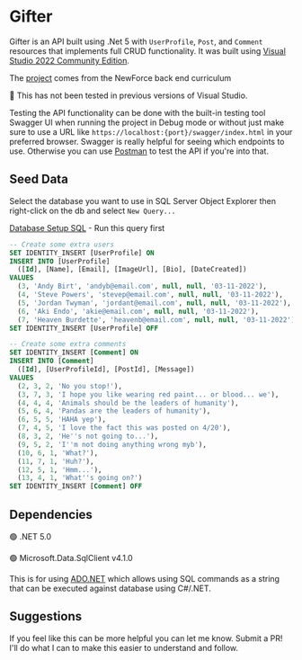 # Gifter

Gifter is an API built using .Net 5 with `UserProfile`, `Post`, and `Comment` resources that implements full CRUD functionality. 
It was built using [Visual Studio 2022 Community Edition](https://visualstudio.microsoft.com/vs/community/). 

The [project](https://github.com/NewForce-at-Mountwest/bangazon-inc/blob/master/book-3-web-api/chapters/GIFTER.md) comes from the NewForce back end curriculum

🔴 This has not been tested in previous versions of Visual Studio.

Testing the API functionality can be done with the built-in testing tool Swagger UI when running the project in Debug mode or without 
just make sure to use a URL like `https://localhost:{port}/swagger/index.html` in your preferred browser. Swagger is really helpful for seeing which endpoints to use.
Otherwise you can use [Postman](https://www.postman.com/downloads/) to test the API if you're into that.

## Seed Data

Select the database you want to use in SQL Server Object Explorer then right-click on the db and select `New Query...`

[Database Setup SQL](https://github.com/NewForce-at-Mountwest/bangazon-inc/blob/master/book-3-web-api/chapters/sql/Gifter.sql) - Run this query first

```sql
-- Create some extra users
SET IDENTITY_INSERT [UserProfile] ON
INSERT INTO [UserProfile]
  ([Id], [Name], [Email], [ImageUrl], [Bio], [DateCreated])
VALUES 
  (3, 'Andy Birt', 'andyb@email.com', null, null, '03-11-2022'),
  (4, 'Steve Powers', 'stevep@email.com', null, null, '03-11-2022'),
  (5, 'Jordan Twyman', 'jordant@email.com', null, null, '03-11-2022'),
  (6, 'Aki Endo', 'akie@email.com', null, null, '03-11-2022'),
  (7, 'Heaven Burdette', 'heavenb@email.com', null, null, '03-11-2022')
SET IDENTITY_INSERT [UserProfile] OFF

-- Create some extra comments
SET IDENTITY_INSERT [Comment] ON
INSERT INTO [Comment]
  ([Id], [UserProfileId], [PostId], [Message])
VALUES
  (2, 3, 2, 'No you stop!'),
  (3, 7, 3, 'I hope you like wearing red paint... or blood... we'),
  (4, 4, 4, 'Animals should be the leaders of humanity'),
  (5, 6, 4, 'Pandas are the leaders of humanity'),
  (6, 5, 5, 'HAHA yep'),
  (7, 4, 5, 'I love the fact this was posted on 4/20'),
  (8, 3, 2, 'He''s not going to...'),
  (9, 5, 2, 'I''m not doing anything wrong myb'),
  (10, 6, 1, 'What?'),
  (11, 7, 1, 'Huh?'),
  (12, 5, 1, 'Hmm...'),
  (13, 4, 1, 'What''s going on?')
SET IDENTITY_INSERT [Comment] OFF
```

## Dependencies

🟢 .NET 5.0

🟢 Microsoft.Data.SqlClient v4.1.0

This is for using [ADO.NET](https://docs.microsoft.com/en-us/dotnet/framework/data/adonet/ado-net-overview) which allows using SQL commands as a string that can be executed
against database using C#/.NET. 

## Suggestions

If you feel like this can be more helpful you can let me know. Submit a PR! I'll do what I can to make this easier to understand and follow.
